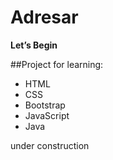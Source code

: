 # Adresar
__Let’s Begin__

##Project for learning:
* HTML
* CSS
* Bootstrap
* JavaScript
* Java


under construction
